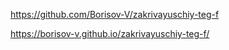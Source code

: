 https://github.com/Borisov-V/zakrivayuschiy-teg-f

https://borisov-v.github.io/zakrivayuschiy-teg-f/